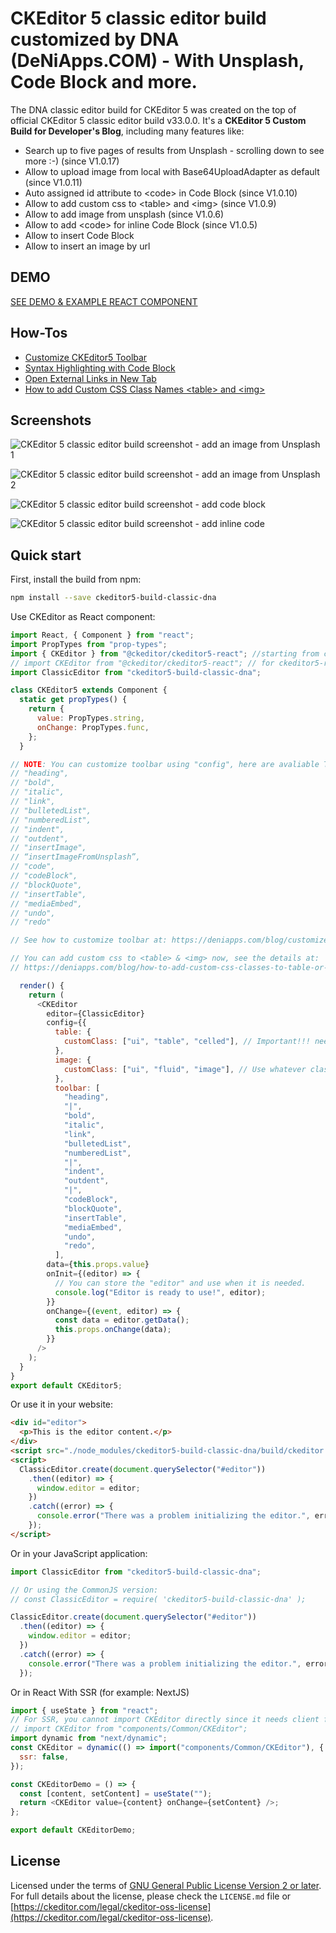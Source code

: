# CKEditor 5 classic editor build customized by DNA (DeNiApps.COM) - With Unsplash, Code Block and more.

The DNA classic editor build for CKEditor 5 was created on the top of official CKEditor 5 classic editor build v33.0.0. It's a **CKEditor 5 Custom Build for Developer's Blog**, including many features like:

- Search up to five pages of results from Unsplash - scrolling down to see more :-) (since V1.0.17)
- Allow to upload image from local with Base64UploadAdapter as default (since V1.0.11)
- Auto assigned id attribute to &lt;code&gt; in Code Block (since V1.0.10)
- Allow to add custom css to &lt;table&gt; and &lt;img&gt; (since V1.0.9)
- Allow to add image from unsplash (since V1.0.6)
- Allow to add &lt;code&gt; for inline Code Block (since V1.0.5)
- Allow to insert Code Block
- Allow to insert an image by url

## DEMO

[SEE DEMO & EXAMPLE REACT COMPONENT](https://deniapps.com/playground/ckeditor)

## How-Tos

- [Customize CKEditor5 Toolbar](https://deniapps.com/blog/customize-ckeditor5-toolbar)
- [Syntax Highlighting with Code Block](https://deniapps.com/blog/syntax-highlight-with-ckeditors-code-block)
- [Open External Links in New Tab](https://deniapps.com/blog/open-external-links-in-new-tab-for-ckeditor)
- [How to add Custom CSS Class Names &lt;table&gt; and &lt;img&gt;](https://deniapps.com/blog/how-to-add-custom-css-classes-to-table-or-img-in-ckeditor)

## Screenshots

![CKEditor 5 classic editor build screenshot - add an image from Unsplash 1](https://user-images.githubusercontent.com/66892370/112403332-937ff200-8ce4-11eb-855c-a8ba602f7a66.png)

![CKEditor 5 classic editor build screenshot - add an image from Unsplash 2](https://user-images.githubusercontent.com/66892370/112403791-73046780-8ce5-11eb-870e-605c118c00ae.png)

![CKEditor 5 classic editor build screenshot - add code block](https://user-images.githubusercontent.com/66892370/90819368-e4b6a600-e2fd-11ea-97f3-4c589e3e3ab5.png)

![CKEditor 5 classic editor build screenshot - add inline code](https://user-images.githubusercontent.com/66892370/90819648-3a8b4e00-e2fe-11ea-99a9-39b51306db73.png)

## Quick start

First, install the build from npm:

```bash
npm install --save ckeditor5-build-classic-dna
```

Use CKEditor as React component:

```js
import React, { Component } from "react";
import PropTypes from "prop-types";
import { CKEditor } from "@ckeditor/ckeditor5-react"; //starting from ckeditor5-react v3, we should use { CKEditor }
// import CKEditor from "@ckeditor/ckeditor5-react"; // for ckeditor5-react v2
import ClassicEditor from "ckeditor5-build-classic-dna";

class CKEditor5 extends Component {
  static get propTypes() {
    return {
      value: PropTypes.string,
      onChange: PropTypes.func,
    };
  }

// NOTE: You can customize toolbar using "config", here are avaliable Toolbar Items:
// "heading",
// "bold",
// "italic",
// "link",
// "bulletedList",
// "numberedList",
// "indent",
// "outdent",
// "insertImage",
// “insertImageFromUnsplash”,
// "code",
// "codeBlock",
// "blockQuote",
// "insertTable",
// "mediaEmbed",
// "undo",
// "redo"

// See how to customize toolbar at: https://deniapps.com/blog/customize-ckeditor5-toolbar

// You can add custom css to <table> & <img> now, see the details at:
// https://deniapps.com/blog/how-to-add-custom-css-classes-to-table-or-img-in-ckeditor

  render() {
    return (
      <CKEditor
        editor={ClassicEditor}
        config={{
          table: {
            customClass: ["ui", "table", "celled"], // Important!!! need to be array
          },
          image: {
          	customClass: ["ui", "fluid", "image"], // Use whatever class names defined in your theme
          },
          toolbar: [
            "heading",
            "|",
            "bold",
            "italic",
            "link",
            "bulletedList",
            "numberedList",
            "|",
            "indent",
            "outdent",
            "|",
            "codeBlock",
            "blockQuote",
            "insertTable",
            "mediaEmbed",
            "undo",
            "redo",
          ],
        data={this.props.value}
        onInit={(editor) => {
          // You can store the "editor" and use when it is needed.
          console.log("Editor is ready to use!", editor);
        }}
        onChange={(event, editor) => {
          const data = editor.getData();
          this.props.onChange(data);
        }}
      />
    );
  }
}
export default CKEditor5;
```

Or use it in your website:

```html
<div id="editor">
  <p>This is the editor content.</p>
</div>
<script src="./node_modules/ckeditor5-build-classic-dna/build/ckeditor.js"></script>
<script>
  ClassicEditor.create(document.querySelector("#editor"))
    .then((editor) => {
      window.editor = editor;
    })
    .catch((error) => {
      console.error("There was a problem initializing the editor.", error);
    });
</script>
```

Or in your JavaScript application:

```js
import ClassicEditor from "ckeditor5-build-classic-dna";

// Or using the CommonJS version:
// const ClassicEditor = require( 'ckeditor5-build-classic-dna' );

ClassicEditor.create(document.querySelector("#editor"))
  .then((editor) => {
    window.editor = editor;
  })
  .catch((error) => {
    console.error("There was a problem initializing the editor.", error);
  });
```

Or in React With SSR (for example: NextJS)

```js
import { useState } from "react";
// For SSR, you cannot import CKEditor directly since it needs client functions to run.
// import CKEditor from "components/Common/CKEditor";
import dynamic from "next/dynamic";
const CKEditor = dynamic(() => import("components/Common/CKEditor"), {
  ssr: false,
});

const CKEditorDemo = () => {
  const [content, setContent] = useState("");
  return <CKEditor value={content} onChange={setContent} />;
};

export default CKEditorDemo;
```

## License

Licensed under the terms of [GNU General Public License Version 2 or later](http://www.gnu.org/licenses/gpl.html). For full details about the license, please check the `LICENSE.md` file or [https://ckeditor.com/legal/ckeditor-oss-license](https://ckeditor.com/legal/ckeditor-oss-license).
